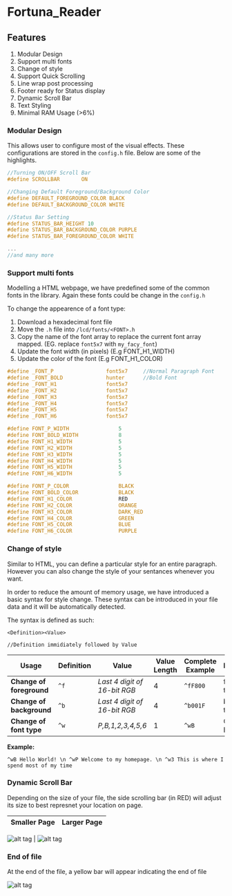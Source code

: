 # Fortuna_Reader


## Features

1. Modular Design
2. Support multi fonts
3. Change of style
4. Support Quick Scrolling
5. Line wrap post processing
6. Footer ready for Status display
7. Dynamic Scroll Bar
8. Text Styling
9. Minimal RAM Usage (>6%)

### Modular Design 

This allows user to configure most of the visual effects. These configurations are stored in the `config.h` file. Below are some of the highlights.

```C
//Turning ON/OFF Scroll Bar
#define SCROLLBAR 		ON

//Changing Default Foreground/Background Color
#define DEFAULT_FOREGROUND_COLOR BLACK
#define DEFAULT_BACKGROUND_COLOR WHITE

//Status Bar Setting
#define STATUS_BAR_HEIGHT 10
#define STATUS_BAR_BACKGROUND_COLOR PURPLE
#define STATUS_BAR_FOREGROUND_COLOR WHITE

...
//and many more
```

### Support multi fonts

Modelling a HTML webpage, we have predefined some of the common fonts in the library. Again these fonts could be change in the `config.h`

To change the appearence of a font type:

1. Download a hexadecimal font file
2. Move the `.h` file into `/lcd/fonts/<FONT>.h`
3. Copy the name of the font array to replace the current font array mapped. (EG. replace `font5x7` with `my_facy_font`)
4. Update the font width (in pixels) (E.g FONT_H1_WIDTH)
5. Update the color of the font (E.g FONT_H1_COLOR)

```C
#define _FONT_P					font5x7		//Normal Paragraph Font
#define _FONT_BOLD				hunter		//Bold Font
#define _FONT_H1				font5x7
#define _FONT_H2				font5x7
#define _FONT_H3				font5x7
#define _FONT_H4				font5x7
#define _FONT_H5				font5x7
#define _FONT_H6				font5x7

#define FONT_P_WIDTH				5
#define FONT_BOLD_WIDTH				8
#define FONT_H1_WIDTH				5
#define FONT_H2_WIDTH				5
#define FONT_H3_WIDTH				5
#define FONT_H4_WIDTH				5
#define FONT_H5_WIDTH				5
#define FONT_H6_WIDTH				5

#define FONT_P_COLOR				BLACK
#define FONT_BOLD_COLOR				BLACK
#define FONT_H1_COLOR				RED
#define FONT_H2_COLOR				ORANGE
#define FONT_H3_COLOR				DARK_RED
#define FONT_H4_COLOR				GREEN
#define FONT_H5_COLOR				BLUE
#define FONT_H6_COLOR				PURPLE
```

### Change of style

Similar to HTML, you can define a particular style for an entire paragraph. However you can also change the style of your sentances whenever you want. 

In order to reduce the amount of memory usage, we have introduced a basic syntax for style change. These syntax can be introduced in your file data and it will be automatically detected.

The syntax is defined as such:

	<Definition><Value>

	//Definition immidiately followed by Value

Usage | Definition | Value | Value Length | Complete Example | Explanation
--- | --- | --- | --- | --- | ---
**Change of foreground** | `^f` | *Last 4 digit of 16-bit RGB* | 4 | `^fF800` | foreground to red
**Change of background** | `^b` | *Last 4 digit of 16-bit RGB* | 4 | `^b001F` | background to blue
**Change of font type** | `^w` | *P,B,1,2,3,4,5,6* | 1 | `^wB` | Change to Bold


**Example:**

	^wB Hello World! \n ^wP Welcome to my homepage. \n ^w3 This is where I spend most of my time

### Dynamic Scroll Bar
	
Depending on the size of your file, the side scrolling bar (in RED) will adjust its size to best represnet your location on page.

Smaller Page | Larger Page
--- | ---

![alt tag](https://raw.githubusercontent.com/ivanplex/Fortuna_Reader/master/screen_shot/SMALL_PAGE.jpg) | ![alt tag](https://raw.githubusercontent.com/ivanplex/Fortuna_Reader/master/screen_shot/LARGE_PAGE.jpg)


### End of file

At the end of the file, a yellow bar will appear indicating the end of file

![alt tag](https://raw.githubusercontent.com/ivanplex/Fortuna_Reader/master/screen_shot/END_OF_FILE.jpg)
